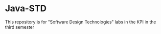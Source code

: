 # Java-STD
 This repository is for "Software Design Technologies" labs in the KPI in the third semester
